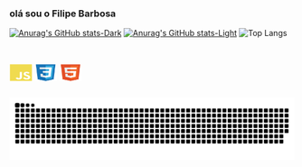 ### olá sou o Filipe Barbosa
[![Anurag's GitHub stats-Dark](https://github-readme-stats.vercel.app/api?username=oifilipe&show_icons=true&locale=pt-br&rank_icon=github&theme=dark#gh-dark-mode-only)](https://github.com/oifilipe/github-readme-stats#gh-dark-mode-only)
[![Anurag's GitHub stats-Light](https://github-readme-stats.vercel.app/api?username=oifilipe&show_icons=true&locale=pt-br&rank_icon=github&theme=default#gh-light-mode-only)](https://github.com/oifilipe/github-readme-stats#gh-light-mode-only)
![Top Langs](https://github-readme-stats.vercel.app/api/top-langs/?username=oifilipe&hide_progress=true&locale=pt-br)

##

<div style="display: inline_block"><br>
  <img align="center" alt="Rafa-Js" height="30" width="40" src="https://raw.githubusercontent.com/devicons/devicon/master/icons/javascript/javascript-plain.svg"> 
  <img align="center" alt="Rafa-CSS" height="30" width="40" src="https://raw.githubusercontent.com/devicons/devicon/master/icons/css3/css3-original.svg">
  <img align="center" alt="Rafa-HTML" height="30" width="40" src="https://raw.githubusercontent.com/devicons/devicon/master/icons/html5/html5-original.svg">

</div>

##

<picture>
  <source media="(prefers-color-scheme: dark)" srcset="https://raw.githubusercontent.com/oifilipe/oifilipe/output/github-contribution-grid-snake-dark.svg">
  <source media="(prefers-color-scheme: light)" srcset="https://raw.githubusercontent.com/oifilipe/oifilipe/output/github-contribution-grid-snake.svg">
  <img alt="github contribution grid snake animation" src="https://raw.githubusercontent.com/oifilipe/oifilipe/output/github-contribution-grid-snake.svg">
</picture>
